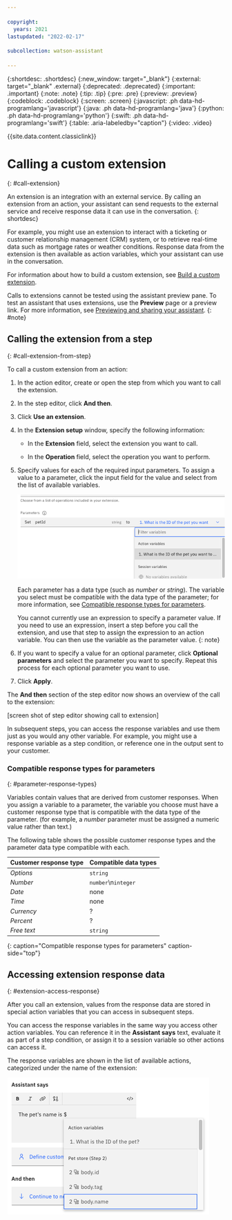 ```yaml
---

copyright:
  years: 2021
lastupdated: "2022-02-17"

subcollection: watson-assistant

---
```


{:shortdesc: .shortdesc}
{:new_window: target="_blank"}
{:external: target="_blank" .external}
{:deprecated: .deprecated}
{:important: .important}
{:note: .note}
{:tip: .tip}
{:pre: .pre}
{:preview: .preview}
{:codeblock: .codeblock}
{:screen: .screen}
{:javascript: .ph data-hd-programlang='javascript'}
{:java: .ph data-hd-programlang='java'}
{:python: .ph data-hd-programlang='python'}
{:swift: .ph data-hd-programlang='swift'}
{:table: .aria-labeledby="caption"}
{:video: .video}

{{site.data.content.classiclink}}

# Calling a custom extension
{: #call-extension}

An extension is an integration with an external service. By calling an extension from an action, your assistant can send requests to the external service and receive response data it can use in the conversation.
{: shortdesc}

For example, you might use an extension to interact with a ticketing or customer relationship management (CRM) system, or to retrieve real-time data such as mortgage rates or weather conditions. Response data from the extension is then available as action variables, which your assistant can use in the conversation.

For information about how to build a custom extension, see [Build a custom extension](/docs/watson-assistant?topic=watson-assistant-build-custom-extension).

Calls to extensions cannot be tested using the assistant preview pane. To test an assistant that uses extensions, use the **Preview** page or a preview link. For more information, see [Previewing and sharing your assistant](/docs/watson-assistant?topic=watson-assistant-preview-share).
{: #note}

## Calling the extension from a step
{: #call-extension-from-step}

To call a custom extension from an action:

1. In the action editor, create or open the step from which you want to call the extension.

1. In the step editor, click **And then**.

1. Click **Use an extension**.

1. In the **Extension setup** window, specify the following information:

    - In the **Extension** field, select the extension you want to call.

    - In the **Operation** field, select the operation you want to perform.

1. Specify values for each of the required input parameters. To assign a value to a parameter, click the input field for the value and select from the list of available variables.

    ![Setting a parameter value](images/extension-set-parameter.png)

    Each parameter has a data type (such as _number_ or _string_). The variable you select must be compatible with the data type of the parameter; for more information, see [Compatible response types for parameters](#parameter-response-types).

    You cannot currently use an expression to specify a parameter value. If you need to use an expression, insert a step before you call the extension, and use that step to assign the expression to an action variable. You can then use the variable as the parameter value.
    {: note}

1. If you want to specify a value for an optional parameter, click **Optional parameters** and select the parameter you want to specify. Repeat this process for each optional parameter you want to use.

1. Click **Apply**.

The **And then** section of the step editor now shows an overview of the call to the extension:

[screen shot of step editor showing call to extension]

In subsequent steps, you can access the response variables and use them just as you would any other variable. For example, you might use a response variable as a step condition, or reference one in the output sent to your customer.

### Compatible response types for parameters
{: #parameter-response-types}

Variables contain values that are derived from customer responses. When you assign a variable to a parameter, the variable you choose must have a customer response type that is compatible with the data type of the parameter. (for example, a _number_ parameter must be assigned a numeric value rather than text.)

The following table shows the possible customer response types and the parameter data type compatible with each.

| Customer response type | Compatible data types           |
|------------------------|---------------------------------|
| _Options_              | `string`                        |
| _Number_               | `number`\n`integer`             |
| _Date_                 | none                            |
| _Time_                 | none                            |
| _Currency_             | ?                               |
| _Percent_              | ?                               |
| _Free text_            | `string`                        |
{: caption="Compatible response types for parameters" caption-side="top"}

## Accessing extension response data
{: #extension-access-response}

After you call an extension, values from the response data are stored in special action variables that you can access in subsequent steps.

You can access the response variables in the same way you access other action variables. You can reference it in the **Assistant says** text, evaluate it as part of a step condition, or assign it to a session variable so other actions can access it.

The response variables are shown in the list of available actions, categorized under the name of the extension:

![Referencing a response variable](images/extension-reference-response.png)

